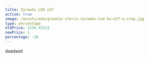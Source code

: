 ```yaml
---
title: Żarówki LED e27
active: true
image: /assets/ada/greenie-sferio-zarowka-led-5w-e27-a-crop.jpg
type: percentage
oldPrice: 1234.43213
newPrice: 1
percentage: -20
---
```

dsadasd
